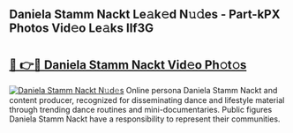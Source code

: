 ## Daniela Stamm Nackt Le𝚊k𝚎d N𝚞𝚍es - Part-kPX Photos Vid𝚎o Le𝚊ks IIf3G

# <h2><a href="http://fbaru8.evod.top/?m=Daniela+Stamm+Nackt">🔗 👉🔴 Daniela Stamm Nackt Vid𝚎o Ph𝚘t𝚘s</a></h2>

[![Daniela Stamm Nackt N𝚞d𝚎s](https://i.imgur.com/8V9OHl7.gif)](http://fbaru8.evod.top/?m=Daniela+Stamm+Nackt)
Online persona Daniela Stamm Nackt and content producer, recognized for disseminating dance and lifestyle material through trending dance routines and mini-documentaries. Public figures Daniela Stamm Nackt have a responsibility to represent their communities. 
